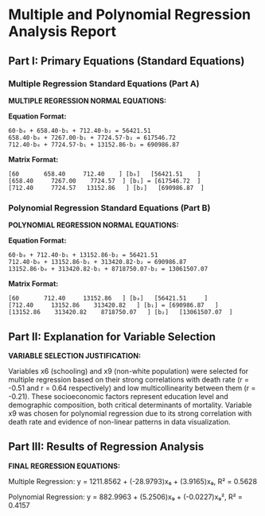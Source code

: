 # Multiple and Polynomial Regression Analysis Report

## Part I: Primary Equations (Standard Equations)

### Multiple Regression Standard Equations (Part A)

**MULTIPLE REGRESSION NORMAL EQUATIONS:**

**Equation Format:**
```
60·b₀ + 658.40·b₁ + 712.40·b₂ = 56421.51
658.40·b₀ + 7267.00·b₁ + 7724.57·b₂ = 617546.72
712.40·b₀ + 7724.57·b₁ + 13152.86·b₂ = 690986.87
```

**Matrix Format:**
```
[60       658.40     712.40    ] [b₀]   [56421.51    ]
[658.40     7267.00    7724.57  ] [b₁] = [617546.72  ]
[712.40     7724.57   13152.86   ] [b₂]   [690986.87  ]
```

### Polynomial Regression Standard Equations (Part B)

**POLYNOMIAL REGRESSION NORMAL EQUATIONS:**

**Equation Format:**
```
60·b₀ + 712.40·b₁ + 13152.86·b₂ = 56421.51
712.40·b₀ + 13152.86·b₁ + 313420.82·b₂ = 690986.87
13152.86·b₀ + 313420.82·b₁ + 8718750.07·b₂ = 13061507.07
```

**Matrix Format:**
```
[60       712.40     13152.86   ] [b₀]   [56421.51     ]
[712.40     13152.86    313420.82   ] [b₁] = [690986.87   ]
[13152.86    313420.82    8718750.07   ] [b₂]   [13061507.07  ]
```

## Part II: Explanation for Variable Selection

**VARIABLE SELECTION JUSTIFICATION:**

Variables x6 (schooling) and x9 (non-white population) were selected for multiple regression based on their strong correlations with death rate (r = -0.51 and r = 0.64 respectively) and low multicollinearity between them (r = -0.21). These socioeconomic factors represent education level and demographic composition, both critical determinants of mortality. Variable x9 was chosen for polynomial regression due to its strong correlation with death rate and evidence of non-linear patterns in data visualization.

## Part III: Results of Regression Analysis

**FINAL REGRESSION EQUATIONS:**

Multiple Regression: y = 1211.8562 + (-28.9793)x₆ + (3.9165)x₉, R² = 0.5628

Polynomial Regression: y = 882.9963 + (5.2506)x₉ + (-0.0227)x₉², R² = 0.4157
